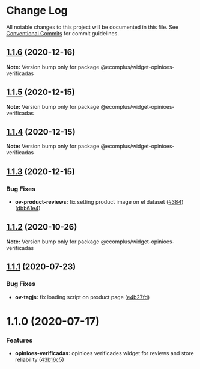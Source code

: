 # Change Log

All notable changes to this project will be documented in this file.
See [Conventional Commits](https://conventionalcommits.org) for commit guidelines.

## [1.1.6](https://github.com/ecomplus/storefront/compare/@ecomplus/widget-opinioes-verificadas@1.1.5...@ecomplus/widget-opinioes-verificadas@1.1.6) (2020-12-16)

**Note:** Version bump only for package @ecomplus/widget-opinioes-verificadas





## [1.1.5](https://github.com/ecomplus/storefront/compare/@ecomplus/widget-opinioes-verificadas@1.1.4...@ecomplus/widget-opinioes-verificadas@1.1.5) (2020-12-15)

**Note:** Version bump only for package @ecomplus/widget-opinioes-verificadas





## [1.1.4](https://github.com/ecomplus/storefront/compare/@ecomplus/widget-opinioes-verificadas@1.1.3...@ecomplus/widget-opinioes-verificadas@1.1.4) (2020-12-15)

**Note:** Version bump only for package @ecomplus/widget-opinioes-verificadas





## [1.1.3](https://github.com/ecomplus/storefront/compare/@ecomplus/widget-opinioes-verificadas@1.1.2...@ecomplus/widget-opinioes-verificadas@1.1.3) (2020-12-15)


### Bug Fixes

* **ov-product-reviews:** fix setting product image on el dataset ([#384](https://github.com/ecomplus/storefront/issues/384)) ([dbb61e4](https://github.com/ecomplus/storefront/commit/dbb61e43009a70325584d19853515d5b87f68af3))





## [1.1.2](https://github.com/ecomplus/storefront/compare/@ecomplus/widget-opinioes-verificadas@1.1.1...@ecomplus/widget-opinioes-verificadas@1.1.2) (2020-10-26)

**Note:** Version bump only for package @ecomplus/widget-opinioes-verificadas





## [1.1.1](https://github.com/ecomplus/storefront/compare/@ecomplus/widget-opinioes-verificadas@1.1.0...@ecomplus/widget-opinioes-verificadas@1.1.1) (2020-07-23)


### Bug Fixes

* **ov-tagjs:** fix loading script on product page ([e4b27fd](https://github.com/ecomplus/storefront/commit/e4b27fdc61fa5f667df534630975bd2337668c67))





# 1.1.0 (2020-07-17)


### Features

* **opinioes-verificadas:** opinioes verificades widget for reviews and store reliability ([43b16c5](https://github.com/ecomplus/storefront/commit/43b16c535bf9490c919b283d598e38781f489b58))

